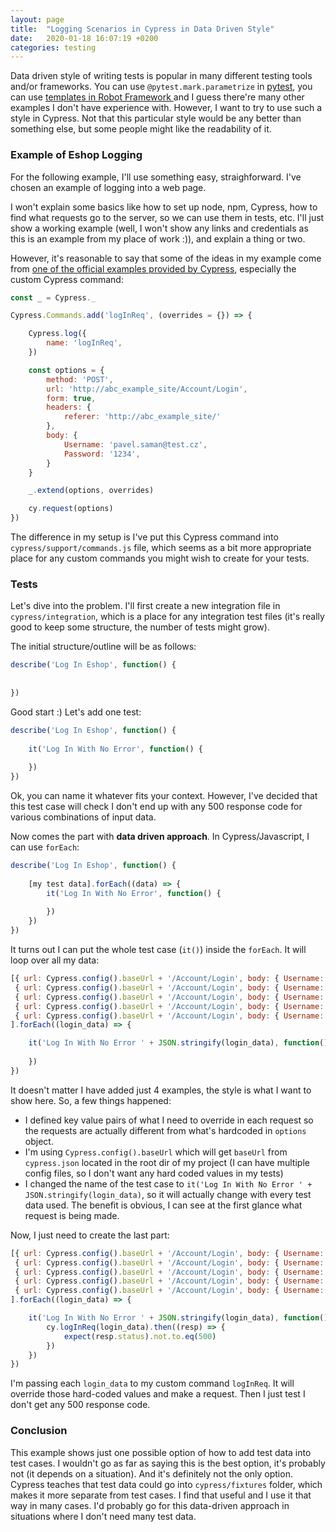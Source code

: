 ```yaml
---
layout: page
title:  "Logging Scenarios in Cypress in Data Driven Style"
date:   2020-01-18 16:07:19 +0200
categories: testing
---
```


Data driven style of writing tests is popular in many different testing tools and/or frameworks. You can use `@pytest.mark.parametrize` in [pytest](https://docs.pytest.org/en/latest/), you can use [templates in Robot Framework ](https://robotframework.org/robotframework/latest/RobotFrameworkUserGuide.html#data-driven-style) and I guess there're many other examples I don't have experience with. However, I want to try to use such a style in Cypress. Not that this particular style would be any better than something else, but some people might like the readability of it.

### Example of Eshop Logging

For the following example, I'll use something easy, straighforward. I've chosen an example of logging into a web page.

I won't explain some basics like how to set up node, npm, Cypress, how to find what requests go to the server, so we can use them in tests, etc. I'll just show a working example (well, I won't show any links and credentials as this is an example from my place of work :)), and explain a thing or two.

However, it's reasonable to say that some of the ideas in my example come from [one of the official examples provided by Cypress](https://github.com/cypress-io/cypress-example-recipes/tree/master/examples/logging-in__single-sign-on), especially the custom Cypress command:

```javascript
const _ = Cypress._

Cypress.Commands.add('logInReq', (overrides = {}) => {   

	Cypress.log({
    	name: 'logInReq',
    })

    const options = {
    	method: 'POST',
      	url: 'http://abc_example_site/Account/Login',      
      	form: true,
      	headers: {
      		referer: 'http://abc_example_site/'
      	},
      	body: {
        	Username: 'pavel.saman@test.cz',
        	Password: '1234',
      	}
    }

    _.extend(options, overrides)

    cy.request(options)
})
```

The difference in my setup is I've put this Cypress command into `cypress/support/commands.js` file, which seems as a bit more appropriate place for any custom commands you might wish to create for your tests.

### Tests

Let's dive into the problem. I'll first create a new integration file in `cypress/integration`, which is a place for any integration test files (it's really good to keep some structure, the number of tests might grow).

The initial structure/outline will be as follows:

```javascript
describe('Log In Eshop', function() { 
	
	
})
```

Good start :) Let's add one test:

```javascript
describe('Log In Eshop', function() { 
	
	it('Log In With No Error', function() {
		
	})	
})
```

Ok, you can name it whatever fits your context. However, I've decided that this test case will check I don't end up with any 500 response code for various combinations of input data.

Now comes the part with **data driven approach**. In Cypress/Javascript, I can use `forEach`:

```javascript
describe('Log In Eshop', function() { 
	
	[my test data].forEach((data) => {
		it('Log In With No Error', function() {
		
		})	
	})	
})
```

It turns out I can put the whole test case (`it()`) inside the `forEach`. It will loop over all my data:

```javascript
[{ url: Cypress.config().baseUrl + '/Account/Login', body: { Username: 'pavel.saman@test.cz', Password: '1234' } },
 { url: Cypress.config().baseUrl + '/Account/Login', body: { Username: 'pavel.saman@test.cz', Password: '12345' } },
 { url: Cypress.config().baseUrl + '/Account/Login', body: { Username: '', Password: '' } },
 { url: Cypress.config().baseUrl + '/Account/Login', body: { Username: 'abc', Password: '' } },
 { url: Cypress.config().baseUrl + '/Account/Login', body: { Username: '', Password: '123' } }
].forEach((login_data) => {

	it('Log In With No Error ' + JSON.stringify(login_data), function() {
		
	})
})
```

It doesn't matter I have added just 4 examples, the style is what I want to show here. So, a few things happened:

- I defined key value pairs of what I need to override in each request so the requests are actually different from what's hardcoded in `options` object.
- I'm using `Cypress.config().baseUrl` which will get `baseUrl` from `cypress.json` located in the root dir of my project (I can have multiple config files, so I don't want any hard coded values in my tests)
- I changed the name of the test case to `it('Log In With No Error ' + JSON.stringify(login_data)`, so it will actually change with every test data used. The benefit is obvious, I can see at the first glance what request is being made.

Now, I just need to create the last part:

```javascript
[{ url: Cypress.config().baseUrl + '/Account/Login', body: { Username: 'pavel.saman@test.cz', Password: '1234' } },
 { url: Cypress.config().baseUrl + '/Account/Login', body: { Username: 'pavel.saman@test.cz', Password: '12345' } },
 { url: Cypress.config().baseUrl + '/Account/Login', body: { Username: '', Password: '' } },
 { url: Cypress.config().baseUrl + '/Account/Login', body: { Username: 'abc', Password: '' } },
 { url: Cypress.config().baseUrl + '/Account/Login', body: { Username: '', Password: '123' } }
].forEach((login_data) => {

	it('Log In With No Error ' + JSON.stringify(login_data), function() {
		cy.logInReq(login_data).then((resp) => {
			expect(resp.status).not.to.eq(500)        		
   		})
	})
})
```

I'm passing each `login_data` to my custom command `logInReq`. It will override those hard-coded values and make a request. Then I just test I don't get any 500 response code.

### Conclusion

This example shows just one possible option of how to add test data into test cases. I wouldn't go as far as saying this is the best option, it's probably not (it depends on a situation). And it's definitely not the only option. Cypress teaches that test data could go into `cypress/fixtures` folder, which makes it more separate from test cases. I find that useful and I use it that way in many cases. I'd probably go for this data-driven approach in situations where I don't need many test data.